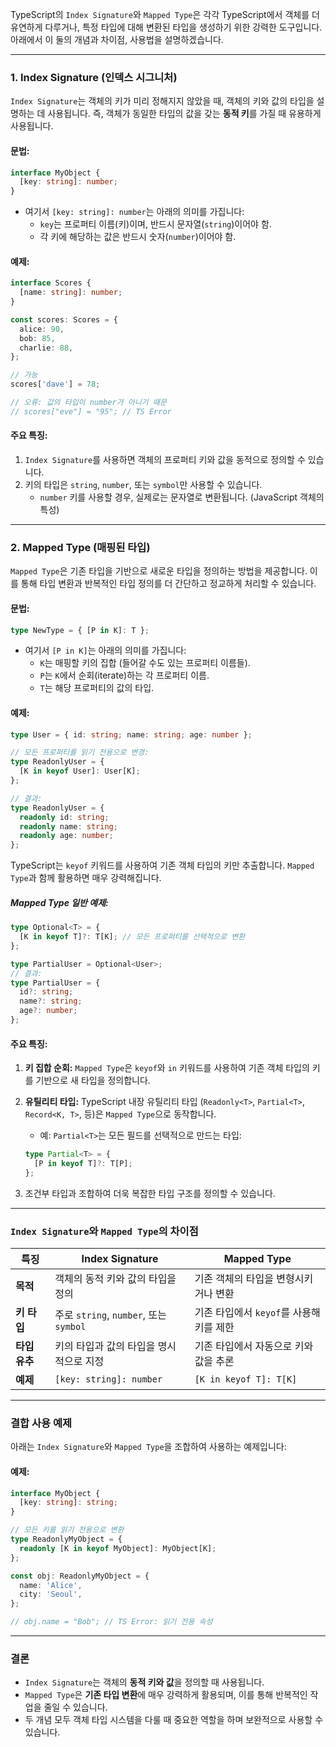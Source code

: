 TypeScript의 `Index Signature`와 `Mapped Type`은 각각 TypeScript에서 객체를 더 유연하게 다루거나, 특정 타입에 대해 변환된 타입을 생성하기 위한 강력한 도구입니다. 아래에서 이 둘의 개념과 차이점, 사용법을 설명하겠습니다.

---

### 1. **Index Signature (인덱스 시그니처)**

`Index Signature`는 객체의 키가 미리 정해지지 않았을 때, 객체의 키와 값의 타입을 설명하는 데 사용됩니다. 즉, 객체가 동일한 타입의 값을 갖는 **동적 키**를 가질 때 유용하게 사용됩니다.

#### 문법:

```typescript
interface MyObject {
  [key: string]: number;
}
```

- 여기서 `[key: string]: number`는 아래의 의미를 가집니다:
  - `key`는 프로퍼티 이름(키)이며, 반드시 문자열(`string`)이어야 함.
  - 각 키에 해당하는 값은 반드시 숫자(`number`)이어야 함.

#### 예제:

```typescript
interface Scores {
  [name: string]: number;
}

const scores: Scores = {
  alice: 90,
  bob: 85,
  charlie: 88,
};

// 가능
scores['dave'] = 78;

// 오류: 값의 타입이 number가 아니기 때문
// scores["eve"] = "95"; // TS Error
```

#### 주요 특징:

1. `Index Signature`를 사용하면 객체의 프로퍼티 키와 값을 동적으로 정의할 수 있습니다.
2. 키의 타입은 `string`, `number`, 또는 `symbol`만 사용할 수 있습니다.
   - `number` 키를 사용할 경우, 실제로는 문자열로 변환됩니다. (JavaScript 객체의 특성)

---

### 2. **Mapped Type (매핑된 타입)**

`Mapped Type`은 기존 타입을 기반으로 새로운 타입을 정의하는 방법을 제공합니다. 이를 통해 타입 변환과 반복적인 타입 정의를 더 간단하고 정교하게 처리할 수 있습니다.

#### 문법:

```typescript
type NewType = { [P in K]: T };
```

- 여기서 `[P in K]`는 아래의 의미를 가집니다:
  - `K`는 매핑할 키의 집합 (들어갈 수도 있는 프로퍼티 이름들).
  - `P`는 `K`에서 순회(iterate)하는 각 프로퍼티 이름.
  - `T`는 해당 프로퍼티의 값의 타입.

#### 예제:

```typescript
type User = { id: string; name: string; age: number };

// 모든 프로퍼티를 읽기 전용으로 변경:
type ReadonlyUser = {
  [K in keyof User]: User[K];
};

// 결과:
type ReadonlyUser = {
  readonly id: string;
  readonly name: string;
  readonly age: number;
};
```

TypeScript는 `keyof` 키워드를 사용하여 기존 객체 타입의 키만 추출합니다. `Mapped Type`과 함께 활용하면 매우 강력해집니다.

##### Mapped Type 일반 예제:

```typescript
type Optional<T> = {
  [K in keyof T]?: T[K]; // 모든 프로퍼티를 선택적으로 변환
};

type PartialUser = Optional<User>;
// 결과:
type PartialUser = {
  id?: string;
  name?: string;
  age?: number;
};
```

#### 주요 특징:

1. **키 집합 순회:** `Mapped Type`은 `keyof`와 `in` 키워드를 사용하여 기존 객체 타입의 키를 기반으로 새 타입을 정의합니다.
2. **유틸리티 타입:** TypeScript 내장 유틸리티 타입 (`Readonly<T>`, `Partial<T>`, `Record<K, T>`, 등)은 `Mapped Type`으로 동작합니다.

   - 예: `Partial<T>`는 모든 필드를 선택적으로 만드는 타입:

   ```typescript
   type Partial<T> = {
     [P in keyof T]?: T[P];
   };
   ```

3. 조건부 타입과 조합하여 더욱 복잡한 타입 구조를 정의할 수 있습니다.

---

### `Index Signature`와 `Mapped Type`의 차이점

| 특징          | Index Signature                         | Mapped Type                              |
| ------------- | --------------------------------------- | ---------------------------------------- |
| **목적**      | 객체의 동적 키와 값의 타입을 정의       | 기존 객체의 타입을 변형시키거나 변환     |
| **키 타입**   | 주로 `string`, `number`, 또는 `symbol`  | 기존 타입에서 `keyof`를 사용해 키를 제한 |
| **타입 유추** | 키의 타입과 값의 타입을 명시적으로 지정 | 기존 타입에서 자동으로 키와 값을 추론    |
| **예제**      | `[key: string]: number`                 | `[K in keyof T]: T[K]`                   |

---

### **결합 사용 예제**

아래는 `Index Signature`와 `Mapped Type`을 조합하여 사용하는 예제입니다:

#### 예제:

```typescript
interface MyObject {
  [key: string]: string;
}

// 모든 키를 읽기 전용으로 변환
type ReadonlyMyObject = {
  readonly [K in keyof MyObject]: MyObject[K];
};

const obj: ReadonlyMyObject = {
  name: 'Alice',
  city: 'Seoul',
};

// obj.name = "Bob"; // TS Error: 읽기 전용 속성
```

---

### 결론

- `Index Signature`는 객체의 **동적 키와 값**을 정의할 때 사용됩니다.
- `Mapped Type`은 **기존 타입 변환**에 매우 강력하게 활용되며, 이를 통해 반복적인 작업을 줄일 수 있습니다.
- 두 개념 모두 객체 타입 시스템을 다룰 때 중요한 역할을 하며 보완적으로 사용할 수 있습니다.

